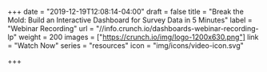 +++
date = "2019-12-19T12:08:14-04:00"
draft = false
title = "Break the Mold: Build an Interactive Dashboard for Survey Data in 5 Minutes"
label = "Webinar Recording"
url = "//info.crunch.io/dashboards-webinar-recording-lp"
weight = 200
images = ["https://crunch.io/img/logo-1200x630.png"]
link = "Watch Now"
series = "resources"
icon = "img/icons/video-icon.svg"

+++
